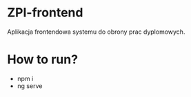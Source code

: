 # ZPI-frontend

Aplikacja frontendowa systemu do obrony prac dyplomowych. 


# How to run? 
 
 - npm i 
 - ng serve
